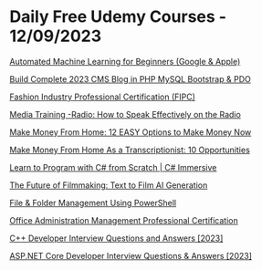 # Daily Free Udemy Courses - 12/09/2023

[Automated Machine Learning for Beginners (Google & Apple)](https://www.udemy.com/course/automl-for-ai-powered-professionals/?couponCode=ENDINGSUMMER)
[Build Complete 2023 CMS Blog in PHP MySQL Bootstrap & PDO](https://www.udemy.com/course/build-complete-2022-cms-blog-in-php-mysql-bootstrap-pdo/?couponCode=PHPBLOG48)
[Fashion Industry Professional Certification (FIPC)](https://www.udemy.com/course/fashion-industry-professional-certification/?couponCode=06E5D5A6C341449793A2)
[Media Training -Radio: How to Speak Effectively on the Radio](https://www.udemy.com/course/how-to-speak-on-radio/?couponCode=54D525D845B343975206)
[Make Money From Home: 12 EASY Options to Make Money Now](https://www.udemy.com/course/make-easy-money-from-home/?couponCode=98ED0C4DBD2DAE17241F)
[Make Money From Home As a Transcriptionist: 10 Opportunities](https://www.udemy.com/course/work-home-transcription-jobs/?couponCode=C4C8CF44B166A50F8A92)
[Learn to Program with C# from Scratch | C# Immersive](https://www.udemy.com/course/learn-coding-with-c-from-scratch-c-comprehensive-course/?couponCode=8629F341E5BCCEEF4B88)
[The Future of Filmmaking: Text to Film AI Generation](https://www.udemy.com/course/the-future-of-filmmaking-text-to-film-ai-generation/?couponCode=5F2EC90C7766D1C9E7BD)
[File & Folder Management Using PowerShell](https://www.udemy.com/course/using-powershell-advanced-automated-file-management/?couponCode=FREECOUPON93)
[Office Administration Management Professional Certification](https://www.udemy.com/course/office-administration-management-professional-certification/?couponCode=6EF17C1F9565AB0D5841)
[C++ Developer Interview Questions and Answers [2023]](https://www.udemy.com/course/cpp-developer-interview-questions/?couponCode=9275F8DE9B584F21F311)
[ASP.NET Core Developer Interview Questions & Answers [2023]](https://www.udemy.com/course/asp-net-core-developer-interview-questions/?couponCode=E6FA814CC023B28BE61E)
